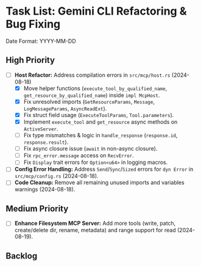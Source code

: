 # Task List: Gemini CLI Refactoring & Bug Fixing

Date Format: YYYY-MM-DD

## High Priority

*   [ ] **Host Refactor:** Address compilation errors in `src/mcp/host.rs` (2024-08-18)
    *   [x] Move helper functions (`execute_tool_by_qualified_name`, `get_resource_by_qualified_name`) inside `impl McpHost`.
    *   [x] Fix unresolved imports (`GetResourceParams`, `Message`, `LogMessageParams`, `AsyncReadExt`).
    *   [x] Fix struct field usage (`ExecuteToolParams`, `Tool.parameters`).
    *   [x] Implement `execute_tool` and `get_resource` async methods on `ActiveServer`.
    *   [ ] Fix type mismatches & logic in `handle_response` (`response.id`, `response.result`).
    *   [ ] Fix async closure issue (`await` in non-async closure).
    *   [ ] Fix `rpc_error.message` access on `RecvError`.
    *   [ ] Fix `Display` trait errors for `Option<u64>` in logging macros.
*   [ ] **Config Error Handling:** Address `Send`/`Sync`/`Sized` errors for `dyn Error` in `src/mcp/config.rs` (2024-08-18).
*   [ ] **Code Cleanup:** Remove all remaining unused imports and variables warnings (2024-08-18).

## Medium Priority

*   [ ] **Enhance Filesystem MCP Server:** Add more tools (write, patch, create/delete dir, rename, metadata) and range support for read (2024-08-19).

## Backlog 